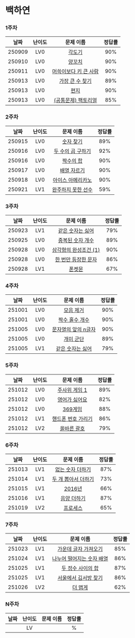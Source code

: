 # 백하연

### 1주차

| **날짜** | **난이도** |                                       **문제 이름**                                       | **정답률** |
| :------: | :--------: | :---------------------------------------------------------------------------------------: | :--------: |
|  250909  |    LV0     |        [각도기](https://school.programmers.co.kr/learn/courses/30/lessons/120829)         |    90%     |
|  250910  |    LV0     |        [양꼬치](https://school.programmers.co.kr/learn/courses/30/lessons/120830)         |    90%     |
|  250911  |    LV0     | [머쓱이보다 키 큰 사람](https://school.programmers.co.kr/learn/courses/30/lessons/120585) |    90%     |
|  250913  |    LV0     |    [가장 큰 수 찾기](https://school.programmers.co.kr/learn/courses/30/lessons/120899)    |    89%     |
|  250913  |    LV0     |         [편지](https://school.programmers.co.kr/learn/courses/30/lessons/120898)          |    90%     |
|  250913  |    LV0     |  [(공통문제) 팩토리얼](https://school.programmers.co.kr/learn/courses/30/lessons/120848)  |    85%     |

### 2주차

| **날짜** | **난이도** |                                     **문제 이름**                                     | **정답률** |
| :------: | :--------: | :-----------------------------------------------------------------------------------: | :--------: |
|  250915  |    LV0     |     [숫자 찾기](https://school.programmers.co.kr/learn/courses/30/lessons/120904)     |    89%     |
|  250916  |    LV0     | [두 수의 곱 구하기](https://school.programmers.co.kr/learn/courses/30/lessons/120804) |    92%     |
|  250916  |    LV0     |     [짝수의 합](https://school.programmers.co.kr/learn/courses/30/lessons/120831)     |    90%     |
|  250917  |    LV0     |    [배열 자르기](https://school.programmers.co.kr/learn/courses/30/lessons/120833)    |    90%     |
|  250918  |    LV0     | [아이스 아메리카노](https://school.programmers.co.kr/learn/courses/30/lessons/120819) |    90%     |
|  250921  |    LV1     | [완주하지 못한 선수](https://school.programmers.co.kr/learn/courses/30/lessons/42576) |    59%     |

### 3주차

| **날짜** | **난이도** |                                       **문제 이름**                                       | **정답률** |
| :------: | :--------: | :---------------------------------------------------------------------------------------: | :--------: |
|  250923  |    LV1     |    [같은 숫자는 싫어](https://school.programmers.co.kr/learn/courses/30/lessons/12906)    |    79%     |
|  250925  |    LV0     |   [중복된 숫자 개수](https://school.programmers.co.kr/learn/courses/30/lessons/120583)    |    89%     |
|  250928  |    LV0     | [삼각형의 완성조건 (1)](https://school.programmers.co.kr/learn/courses/30/lessons/120889) |    90%     |
|  250928  |    LV0     |  [한 번만 등장한 문자](https://school.programmers.co.kr/learn/courses/30/lessons/120896)  |    86%     |
|  250928  |    LV1     |         [폰켓몬](https://school.programmers.co.kr/learn/courses/30/lessons/1845)          |    67%     |

### 4주차

| **날짜** | **난이도** |                                      **문제 이름**                                      | **정답률** |
| :------: | :--------: | :-------------------------------------------------------------------------------------: | :--------: |
|  251001  |    LV0     |      [모음 제거](https://school.programmers.co.kr/learn/courses/30/lessons/120849)      |    90%     |
|  251001  |    LV0     |   [짝수 홀수 개수](https://school.programmers.co.kr/learn/courses/30/lessons/120824)    |    90%     |
|  251005  |    LV0     | [문자열의 앞의 n글자](https://school.programmers.co.kr/learn/courses/30/lessons/181907) |    90%     |
|  251005  |    LV0     |      [개미 군단](https://school.programmers.co.kr/learn/courses/30/lessons/120837)      |    89%     |
|  251005  |    LV1     |   [같은 숫자는 싫어](https://school.programmers.co.kr/learn/courses/30/lessons/12906)   |    79%     |

### 5주차

| **날짜** | **난이도** |                                     **문제 이름**                                     | **정답률** |
| :------: | :--------: | :-----------------------------------------------------------------------------------: | :--------: |
|  251012  |    LV0     |   [주사위 게임 1](https://school.programmers.co.kr/learn/courses/30/lessons/181839)   |    89%     |
|  251012  |    LV0     |   [영어가 싫어요](https://school.programmers.co.kr/learn/courses/30/lessons/120894)   |    82%     |
|  251012  |    LV0     |      [369게임](https://school.programmers.co.kr/learn/courses/30/lessons/120891)      |    88%     |
|  251012  |    LV1     | [핸드폰 번호 가리기](https://school.programmers.co.kr/learn/courses/30/lessons/12948) |    86%     |
|  251012  |    LV2     |    [올바른 괄호](https://school.programmers.co.kr/learn/courses/30/lessons/12909)     |    79%     |

### 6주차

| **날짜** | **난이도** |                                     **문제 이름**                                      | **정답률** |
| :------: | :--------: | :------------------------------------------------------------------------------------: | :--------: |
|  251013  |    LV1     |  [없는 숫자 더하기](https://school.programmers.co.kr/learn/courses/30/lessons/86051)   |    87%     |
|  251014  |    LV1     | [두 개 뽑아서 더하기](https://school.programmers.co.kr/learn/courses/30/lessons/68644) |    73%     |
|  251015  |    LV1     |       [2016년](https://school.programmers.co.kr/learn/courses/30/lessons/12901)        |    66%     |
|  251016  |    LV1     |     [음양 더하기](https://school.programmers.co.kr/learn/courses/30/lessons/76501)     |    87%     |
|  251019  |    LV2     |      [프로세스](https://school.programmers.co.kr/learn/courses/30/lessons/42587)       |    65%     |

### 7주차

| **날짜** | **난이도** |                                        **문제 이름**                                         | **정답률** |
| :------: | :--------: | :------------------------------------------------------------------------------------------: | :--------: |
|  251023  |    LV1     |   [가운데 글자 가져오기](https://school.programmers.co.kr/learn/courses/30/lessons/12903)    |    85%     |
|  251024  |    LV1     | [나누어 떨어지는 숫자 배열](https://school.programmers.co.kr/learn/courses/30/lessons/12910) |    86%     |
|  251025  |    LV1     |     [두 정수 사이의 합](https://school.programmers.co.kr/learn/courses/30/lessons/12912)     |    87%     |
|  251025  |    LV1     |   [서울에서 김서방 찾기](https://school.programmers.co.kr/learn/courses/30/lessons/12919)    |    86%     |
|  251026  |    LV2     |          [더 맵게](https://school.programmers.co.kr/learn/courses/30/lessons/42626)          |    62%     |

### N주차

| **날짜** | **난이도** | **문제 이름** | **정답률** |
| :------: | :--------: | :-----------: | :--------: |
|          |     LV     |     []()      |     %      |
